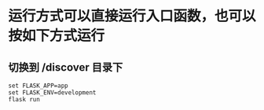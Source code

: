 # 运行方式可以直接运行入口函数，也可以按如下方式运行
## 切换到 /discover 目录下
```
set FLASK_APP=app
set FLASK_ENV=development
flask run
```